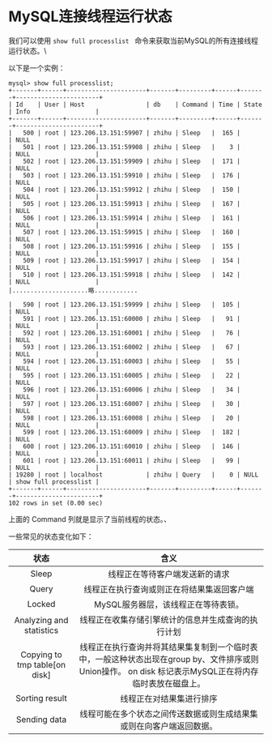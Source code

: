 # MySQL连接线程运行状态



我们可以使用  `show full processlist `  命令来获取当前MySQL的所有连接线程运行状态。\



以下是一个实例：

```mysql
mysql> show full processlist;
+-------+------+----------------------+-------+---------+------+-------+-----------------------+
| Id    | User | Host                 | db    | Command | Time | State | Info                  |
+-------+------+----------------------+-------+---------+------+-------+-----------------------+
|   500 | root | 123.206.13.151:59907 | zhihu | Sleep   |  165 |       | NULL                  |
|   501 | root | 123.206.13.151:59908 | zhihu | Sleep   |    3 |       | NULL                  |
|   502 | root | 123.206.13.151:59909 | zhihu | Sleep   |  171 |       | NULL                  |
|   503 | root | 123.206.13.151:59910 | zhihu | Sleep   |  176 |       | NULL                  |
|   504 | root | 123.206.13.151:59912 | zhihu | Sleep   |  150 |       | NULL                  |
|   505 | root | 123.206.13.151:59913 | zhihu | Sleep   |  167 |       | NULL                  |
|   506 | root | 123.206.13.151:59914 | zhihu | Sleep   |  161 |       | NULL                  |
|   507 | root | 123.206.13.151:59915 | zhihu | Sleep   |  160 |       | NULL                  |
|   508 | root | 123.206.13.151:59916 | zhihu | Sleep   |  155 |       | NULL                  |
|   509 | root | 123.206.13.151:59917 | zhihu | Sleep   |  154 |       | NULL                  |
|   510 | root | 123.206.13.151:59918 | zhihu | Sleep   |  142 |       | NULL                  |
|.....................略............

|   590 | root | 123.206.13.151:59999 | zhihu | Sleep   |  105 |       | NULL                  |
|   591 | root | 123.206.13.151:60000 | zhihu | Sleep   |   91 |       | NULL                  |
|   592 | root | 123.206.13.151:60001 | zhihu | Sleep   |   76 |       | NULL                  |
|   593 | root | 123.206.13.151:60002 | zhihu | Sleep   |   67 |       | NULL                  |
|   594 | root | 123.206.13.151:60003 | zhihu | Sleep   |   55 |       | NULL                  |
|   595 | root | 123.206.13.151:60005 | zhihu | Sleep   |   22 |       | NULL                  |
|   596 | root | 123.206.13.151:60006 | zhihu | Sleep   |   34 |       | NULL                  |
|   597 | root | 123.206.13.151:60007 | zhihu | Sleep   |   30 |       | NULL                  |
|   598 | root | 123.206.13.151:60008 | zhihu | Sleep   |   20 |       | NULL                  |
|   599 | root | 123.206.13.151:60009 | zhihu | Sleep   |  182 |       | NULL                  |
|   600 | root | 123.206.13.151:60010 | zhihu | Sleep   |  146 |       | NULL                  |
|   601 | root | 123.206.13.151:60011 | zhihu | Sleep   |   99 |       | NULL                  |
| 19280 | root | localhost            | zhihu | Query   |    0 | NULL  | show full processlist |
+-------+------+----------------------+-------+---------+------+-------+-----------------------+
102 rows in set (0.00 sec)
```



上面的 Command 列就是显示了当前线程的状态。、



一些常见的状态变化如下：



|              状态               |                    含义                    |
| :---------------------------: | :--------------------------------------: |
|             Sleep             |             线程正在等待客户端发送新的请求              |
|             Query             |          线程正在执行查询或则正在将结果集返回客户端           |
|            Locked             |           MySQL服务器层，该线程正在等待表锁。           |
|   Analyzing and statistics    |        线程正在收集存储引擎统计的信息并生成查询的执行计划         |
| Copying to tmp table[on disk] | 线程正在执行查询并将其结果集复制到一个临时表中，一般这种状态出现在group by、文件排序或则Union操作。 on disk 标记表示MySQL正在将内存临时表放在磁盘上。 |
|        Sorting result         |               线程正在对结果集进行排序               |
|         Sending data          |    线程可能在多个状态之间传送数据或则生成结果集或则在向客户端返回数据。    |





































